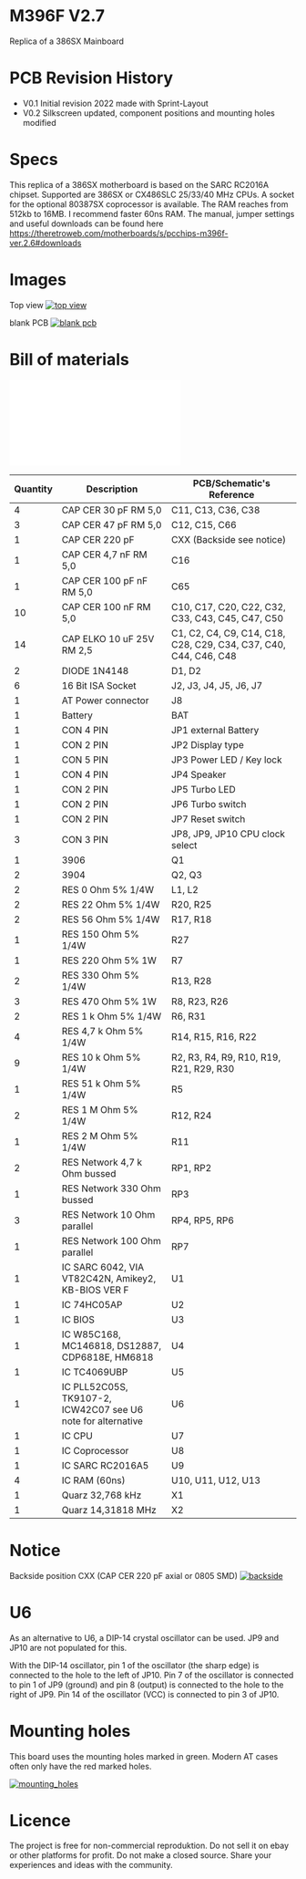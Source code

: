 # M396F V2.7

Replica of a 386SX Mainboard

# PCB Revision History

- V0.1 Initial revision 2022 made with Sprint-Layout
- V0.2 Silkscreen updated, component positions and mounting holes modified

# Specs

This replica of a 386SX motherboard is based on the SARC RC2016A chipset. Supported are 386SX or CX486SLC 25/33/40 MHz CPUs. A socket for the optional 80387SX coprocessor is available. The RAM reaches from 512kb to 16MB. I recommend faster 60ns RAM.
The manual, jumper settings and useful downloads can be found here https://theretroweb.com/motherboards/s/pcchips-m396f-ver.2.6#downloads

# Images

Top view
[![](images/build_complete.jpg 'top view')](#topview)

blank PCB
[![](images/blank_pcb.jpg 'blank pcb')](#blank)

# Bill of materials

[![](bom/M396F_V2.7.txt 'bom')](#bom)

| Quantity | Description                                                  | PCB/Schematic's Reference                                        |
| -------- | ------------------------------------------------------------ | ---------------------------------------------------------------- |
| 4        | CAP CER 30 pF RM 5,0                                         | C11, C13, C36, C38                                               |
| 3        | CAP CER 47 pF RM 5,0                                         | C12, C15, C66                                                    |
| 1        | CAP CER 220 pF                                               | CXX (Backside see notice)                                        |
| 1        | CAP CER 4,7 nF RM 5,0                                        | C16                                                              |
| 1        | CAP CER 100 pF nF RM 5,0                                     | C65                                                              |
| 10       | CAP CER 100 nF RM 5,0                                        | C10, C17, C20, C22, C32, C33, C43, C45, C47, C50                 |
| 14       | CAP ELKO 10 uF 25V RM 2,5                                    | C1, C2, C4, C9, C14, C18, C28, C29, C34, C37, C40, C44, C46, C48 |
| 2        | DIODE 1N4148                                                 | D1, D2                                                           |
| 6        | 16 Bit ISA Socket                                            | J2, J3, J4, J5, J6, J7                                           |
| 1        | AT Power connector                                           | J8                                                               |
| 1        | Battery                                                      | BAT                                                              |
| 1        | CON 4 PIN                                                    | JP1 external Battery                                             |
| 1        | CON 2 PIN                                                    | JP2 Display type                                                 |
| 1        | CON 5 PIN                                                    | JP3 Power LED / Key lock                                         |
| 1        | CON 4 PIN                                                    | JP4 Speaker                                                      |
| 1        | CON 2 PIN                                                    | JP5 Turbo LED                                                    |
| 1        | CON 2 PIN                                                    | JP6 Turbo switch                                                 |
| 1        | CON 2 PIN                                                    | JP7 Reset switch                                                 |
| 3        | CON 3 PIN                                                    | JP8, JP9, JP10 CPU clock select                                  |
| 1        | 3906                                                         | Q1                                                               |
| 2        | 3904                                                         | Q2, Q3                                                           |
| 2        | RES 0 Ohm 5% 1/4W                                            | L1, L2                                                           |
| 2        | RES 22 Ohm 5% 1/4W                                           | R20, R25                                                         |
| 2        | RES 56 Ohm 5% 1/4W                                           | R17, R18                                                         |
| 1        | RES 150 Ohm 5% 1/4W                                          | R27                                                              |
| 1        | RES 220 Ohm 5% 1W                                            | R7                                                               |
| 2        | RES 330 Ohm 5% 1/4W                                          | R13, R28                                                         |
| 3        | RES 470 Ohm 5% 1W                                            | R8, R23, R26                                                     |
| 2        | RES 1 k Ohm 5% 1/4W                                          | R6, R31                                                          |
| 4        | RES 4,7 k Ohm 5% 1/4W                                        | R14, R15, R16, R22                                               |
| 9        | RES 10 k Ohm 5% 1/4W                                         | R2, R3, R4, R9, R10, R19, R21, R29, R30                          |
| 1        | RES 51 k Ohm 5% 1/4W                                         | R5                                                               |
| 2        | RES 1 M Ohm 5% 1/4W                                          | R12, R24                                                         |
| 1        | RES 2 M Ohm 5% 1/4W                                          | R11                                                              |
| 2        | RES Network 4,7 k Ohm bussed                                 | RP1, RP2                                                         |
| 1        | RES Network 330 Ohm bussed                                   | RP3                                                              |
| 3        | RES Network 10 Ohm parallel                                  | RP4, RP5, RP6                                                    |
| 1        | RES Network 100 Ohm parallel                                 | RP7                                                              |
| 1        | IC SARC 6042, VIA VT82C42N, Amikey2, KB-BIOS VER F           | U1                                                               |
| 1        | IC 74HC05AP                                                  | U2                                                               |
| 1        | IC BIOS                                                      | U3                                                               |
| 1        | IC W85C168, MC146818, DS12887, CDP6818E, HM6818              | U4                                                               |
| 1        | IC TC4069UBP                                                 | U5                                                               |
| 1        | IC PLL52C05S, TK9107-2, ICW42C07 see U6 note for alternative | U6                                                               |
| 1        | IC CPU                                                       | U7                                                               |
| 1        | IC Coprocessor                                               | U8                                                               |
| 1        | IC SARC RC2016A5                                             | U9                                                               |
| 4        | IC RAM (60ns)                                                | U10, U11, U12, U13                                               |
| 1        | Quarz 32,768 kHz                                             | X1                                                               |
| 1        | Quarz 14,31818 MHz                                           | X2                                                               |

# Notice

Backside position CXX (CAP CER 220 pF axial or 0805 SMD)
[![](images/backside.jpg 'backside')](#backside)

# U6

As an alternative to U6, a DIP-14 crystal oscillator can be used. JP9 and JP10 are not populated for this.

With the DIP-14 oscillator, pin 1 of the oscillator (the sharp edge) is connected to the hole to the left of JP10. Pin 7 of the oscillator is connected to pin 1 of JP9 (ground) and pin 8 (output) is connected to the hole to the right of JP9. Pin 14 of the oscillator (VCC) is connected to pin 3 of JP10.

# Mounting holes

This board uses the mounting holes marked in green. Modern AT cases often only have the red marked holes.

[![](images/mounting_holes.jpg 'mounting_holes')](#mounting_holes)

# Licence

The project is free for non-commercial reproduktion. Do not sell it on ebay or other platforms for profit. Do not make a closed source. Share your experiences and ideas with the community.
